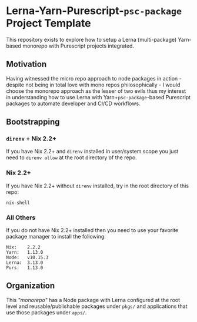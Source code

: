 # Lerna-Yarn-Purescript-`psc-package` Project Template

This repository exists to explore how to setup a Lerna (multi-package) Yarn-based monorepo with Purescript projects integrated.

## Motivation

Having witnessed the micro repo approach to node packages in action - despite not being in total love with mono repos
philosophically - I would choose the monorepo approach as the lesser of two evils thus my interest in understanding how to use
Lerna with Yarn+`psc-package`-based Purescript packages to automate developer and CI/CD workflows.

## Bootstrapping

### `direnv` + Nix 2.2+

If you have Nix 2.2+ and `direnv` installed in user/system scope you just need to `direnv allow` at the root directory of the repo.

### Nix 2.2+

If you have Nix 2.2+ without `direnv` installed, try in the root directory of this repo:

```
nix-shell
```

### All Others

If you do not have Nix 2.2+ installed then you need to use your favorite package manager to install the following:

```
Nix:	2.2.2
Yarn:	1.13.0
Node:	v10.15.3
Lerna:	3.13.0
Purs:   1.13.0
```

## Organization

This _"monorepo"_ has a Node package with Lerna configured at the root level and reusable/publishable packages
under `pkgs/` and applications that use those packages under `apps/`.

